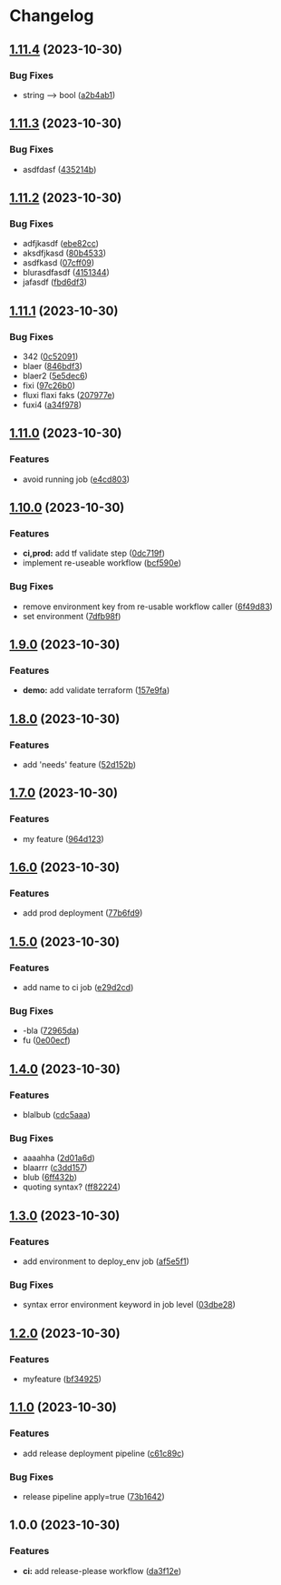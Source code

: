 # Changelog

## [1.11.4](https://github.com/thomasstxyz/gh-actions-workflow-test/compare/v1.11.3...v1.11.4) (2023-10-30)


### Bug Fixes

* string --&gt; bool ([a2b4ab1](https://github.com/thomasstxyz/gh-actions-workflow-test/commit/a2b4ab1a6145441d502e97e95c7c92f5fea7cdad))

## [1.11.3](https://github.com/thomasstxyz/gh-actions-workflow-test/compare/v1.11.2...v1.11.3) (2023-10-30)


### Bug Fixes

* asdfdasf ([435214b](https://github.com/thomasstxyz/gh-actions-workflow-test/commit/435214b4b1e6cfcf9c5da83cf67ca8093375a9f6))

## [1.11.2](https://github.com/thomasstxyz/gh-actions-workflow-test/compare/v1.11.1...v1.11.2) (2023-10-30)


### Bug Fixes

* adfjkasdf ([ebe82cc](https://github.com/thomasstxyz/gh-actions-workflow-test/commit/ebe82cc72cdd2fadbf4d99c081241727481378d7))
* aksdfjkasd ([80b4533](https://github.com/thomasstxyz/gh-actions-workflow-test/commit/80b45336912ae56f931c27755e589745fac7de71))
* asdfkasd ([07cff09](https://github.com/thomasstxyz/gh-actions-workflow-test/commit/07cff09e59a9d38261e9a97752d3046fc9e384a5))
* blurasdfasdf ([4151344](https://github.com/thomasstxyz/gh-actions-workflow-test/commit/4151344e4b1d2597fe907416c7e7e57fcd433a9c))
* jafasdf ([fbd6df3](https://github.com/thomasstxyz/gh-actions-workflow-test/commit/fbd6df36bf2aa406aa9c7f7b6e7df241ca5dfee5))

## [1.11.1](https://github.com/thomasstxyz/gh-actions-workflow-test/compare/v1.11.0...v1.11.1) (2023-10-30)


### Bug Fixes

* 342 ([0c52091](https://github.com/thomasstxyz/gh-actions-workflow-test/commit/0c5209132274e33c6842f2ac99c82ec66a33ff3d))
* blaer ([846bdf3](https://github.com/thomasstxyz/gh-actions-workflow-test/commit/846bdf3c0f8fe0574a44b8b663b673c2f4ce1c02))
* blaer2 ([5e5dec6](https://github.com/thomasstxyz/gh-actions-workflow-test/commit/5e5dec651f1331ceb716dd3e8d7935fecbbf865a))
* fixi ([97c26b0](https://github.com/thomasstxyz/gh-actions-workflow-test/commit/97c26b00c0086dad20757ae5969986861f960c3f))
* fluxi flaxi faks ([207977e](https://github.com/thomasstxyz/gh-actions-workflow-test/commit/207977e6afa33d645b84e78de66d80067b5f019a))
* fuxi4 ([a34f978](https://github.com/thomasstxyz/gh-actions-workflow-test/commit/a34f978a763885921e0dd06e05ff5404a639113f))

## [1.11.0](https://github.com/thomasstxyz/gh-actions-workflow-test/compare/v1.10.0...v1.11.0) (2023-10-30)


### Features

* avoid running job ([e4cd803](https://github.com/thomasstxyz/gh-actions-workflow-test/commit/e4cd80339ce4adc773043564b7969457e7030470))

## [1.10.0](https://github.com/thomasstxyz/gh-actions-workflow-test/compare/v1.9.0...v1.10.0) (2023-10-30)


### Features

* **ci,prod:** add tf validate step ([0dc719f](https://github.com/thomasstxyz/gh-actions-workflow-test/commit/0dc719f33669ea13171bdf4e6f8029dc1d03675f))
* implement re-useable workflow ([bcf590e](https://github.com/thomasstxyz/gh-actions-workflow-test/commit/bcf590efd4fd43e3c78a4eb6c3a8cb6620a2dab0))


### Bug Fixes

* remove environment key from re-usable workflow caller ([6f49d83](https://github.com/thomasstxyz/gh-actions-workflow-test/commit/6f49d83cd063a3d61eb464b6bcc36e29ea7429b7))
* set environment ([7dfb98f](https://github.com/thomasstxyz/gh-actions-workflow-test/commit/7dfb98f5c62bc0d1ed2ac3d7c80763426e1f1cd7))

## [1.9.0](https://github.com/thomasstxyz/gh-actions-workflow-test/compare/v1.8.0...v1.9.0) (2023-10-30)


### Features

* **demo:** add validate terraform ([157e9fa](https://github.com/thomasstxyz/gh-actions-workflow-test/commit/157e9fa42037e5f4313079c0307f17ee13cbc5c1))

## [1.8.0](https://github.com/thomasstxyz/gh-actions-workflow-test/compare/v1.7.0...v1.8.0) (2023-10-30)


### Features

* add 'needs' feature ([52d152b](https://github.com/thomasstxyz/gh-actions-workflow-test/commit/52d152b7192005502a0f5e154c503bee3b37bb04))

## [1.7.0](https://github.com/thomasstxyz/gh-actions-workflow-test/compare/v1.6.0...v1.7.0) (2023-10-30)


### Features

* my feature ([964d123](https://github.com/thomasstxyz/gh-actions-workflow-test/commit/964d1238834341503b574fde06a7fa54419cc840))

## [1.6.0](https://github.com/thomasstxyz/gh-actions-workflow-test/compare/v1.5.0...v1.6.0) (2023-10-30)


### Features

* add prod deployment ([77b6fd9](https://github.com/thomasstxyz/gh-actions-workflow-test/commit/77b6fd9b422aaf1a2809d537899e5519cd959df1))

## [1.5.0](https://github.com/thomasstxyz/gh-actions-workflow-test/compare/v1.4.0...v1.5.0) (2023-10-30)


### Features

* add name to ci job ([e29d2cd](https://github.com/thomasstxyz/gh-actions-workflow-test/commit/e29d2cd00eda2b7ebda6b93058abe19f1870da83))


### Bug Fixes

* -bla ([72965da](https://github.com/thomasstxyz/gh-actions-workflow-test/commit/72965dae446b294a8e84439ec82a19ed8a85fa41))
* fu ([0e00ecf](https://github.com/thomasstxyz/gh-actions-workflow-test/commit/0e00ecfe1b0b14824d10cffac04686946eb19fa8))

## [1.4.0](https://github.com/thomasstxyz/gh-actions-workflow-test/compare/v1.3.0...v1.4.0) (2023-10-30)


### Features

* blalbub ([cdc5aaa](https://github.com/thomasstxyz/gh-actions-workflow-test/commit/cdc5aaa7e4bf43600824d3b23613f7179c763a6a))


### Bug Fixes

* aaaahha ([2d01a6d](https://github.com/thomasstxyz/gh-actions-workflow-test/commit/2d01a6df560b9ddf39d62e078c55a53fff2472a2))
* blaarrr ([c3dd157](https://github.com/thomasstxyz/gh-actions-workflow-test/commit/c3dd157d3b750b1644cf96ceb4f9da6584ec3e16))
* blub ([6ff432b](https://github.com/thomasstxyz/gh-actions-workflow-test/commit/6ff432b6ea5d588d0ae2de28440db577022a0da3))
* quoting syntax? ([ff82224](https://github.com/thomasstxyz/gh-actions-workflow-test/commit/ff82224233ea2c6438e5108cf04995b107129572))

## [1.3.0](https://github.com/thomasstxyz/gh-actions-workflow-test/compare/v1.2.0...v1.3.0) (2023-10-30)


### Features

* add environment to deploy_env job ([af5e5f1](https://github.com/thomasstxyz/gh-actions-workflow-test/commit/af5e5f1045e78e3a4b375dee97363149ef98c65c))


### Bug Fixes

* syntax error environment keyword in job level ([03dbe28](https://github.com/thomasstxyz/gh-actions-workflow-test/commit/03dbe2812e563bab4b1daf1a5547ccb1a743fc75))

## [1.2.0](https://github.com/thomasstxyz/gh-actions-workflow-test/compare/v1.1.0...v1.2.0) (2023-10-30)


### Features

* myfeature ([bf34925](https://github.com/thomasstxyz/gh-actions-workflow-test/commit/bf3492596045b099ab25dd22e4db6caf1a28162a))

## [1.1.0](https://github.com/thomasstxyz/gh-actions-workflow-test/compare/v1.0.0...v1.1.0) (2023-10-30)


### Features

* add release deployment pipeline ([c61c89c](https://github.com/thomasstxyz/gh-actions-workflow-test/commit/c61c89cc34820f997153eee1484d2d51ce2b79b6))


### Bug Fixes

* release pipeline apply=true ([73b1642](https://github.com/thomasstxyz/gh-actions-workflow-test/commit/73b1642c60b991809403b5dd0d7b74098e5ee316))

## 1.0.0 (2023-10-30)


### Features

* **ci:** add release-please workflow ([da3f12e](https://github.com/thomasstxyz/gh-actions-workflow-test/commit/da3f12e01013d995a5762807d5edd752c09340e8))
